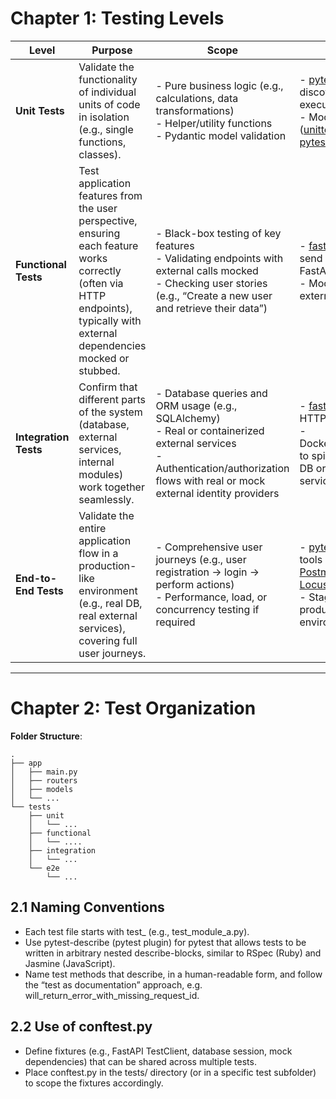 # Chapter 1: Testing Levels

| **Level**         | **Purpose**                                                                                                                                                                              | **Scope**                                                                                                                                                                                                                    | **Tools**                                                                                                                |
|-------------------|------------------------------------------------------------------------------------------------------------------------------------------------------------------------------------------|------------------------------------------------------------------------------------------------------------------------------------------------------------------------------------------------------------------------------|--------------------------------------------------------------------------------------------------------------------------|
| **Unit Tests**    | Validate the functionality of individual units of code in isolation (e.g., single functions, classes).                                                                                  | - Pure business logic (e.g., calculations, data transformations)  <br/>- Helper/utility functions  <br/>- Pydantic model validation                                                                                          | - [pytest](https://docs.pytest.org/en/stable/) for test discovery and execution  <br/>- Mocking ([unittest.mock](https://docs.python.org/3/library/unittest.mock.html), [pytest-mock](https://pypi.org/project/pytest-mock/))  |
| **Functional Tests** | Test application features from the user perspective, ensuring each feature works correctly (often via HTTP endpoints), typically with external dependencies mocked or stubbed.         | - Black-box testing of key features  <br/>- Validating endpoints with external calls mocked  <br/>- Checking user stories (e.g., “Create a new user and retrieve their data”)                                               | - [fastapi.testclient](https://fastapi.tiangolo.com/advanced/testing/) to send requests to your FastAPI app  <br/>- Mocking/stubbing external calls                                            |
| **Integration Tests** | Confirm that different parts of the system (database, external services, internal modules) work together seamlessly.                                                                 | - Database queries and ORM usage (e.g., SQLAlchemy)  <br/>- Real or containerized external services  <br/>- Authentication/authorization flows with real or mock external identity providers                                  | - [fastapi.testclient](https://fastapi.tiangolo.com/advanced/testing/) for HTTP testing  <br/>- Docker/Testcontainers to spin up ephemeral DB or external services                              |
| **End-to-End Tests**  | Validate the entire application flow in a production-like environment (e.g., real DB, real external services), covering full user journeys.                                           | - Comprehensive user journeys (e.g., user registration → login → perform actions)  <br/>- Performance, load, or concurrency testing if required                                                                             | - [pytest](https://docs.pytest.org/) or external tools (e.g., [Postman/Newman](https://learning.postman.com/docs/running-collections/using-newman-cli/), [Locust](https://locust.io/))  <br/>- Staging/pre-production environment |

---

# Chapter 2: Test Organization

**Folder Structure**:

```plaintext
.
├── app
│   ├── main.py
│   ├── routers
│   ├── models
│   └── ...
└── tests
    ├── unit
    │   └── ...
    ├── functional
    │   └── ....
    ├── integration
    │   └── ...
    └── e2e
        └── ...
```

## 2.1 Naming Conventions
- Each test file starts with test_ (e.g., test_module_a.py).
- Use pytest-describe (pytest plugin) for pytest that allows tests to be written in arbitrary nested describe-blocks, similar to RSpec (Ruby) and Jasmine (JavaScript).
- Name test methods that describe, in a human-readable form, and follow the “test as documentation” approach, e.g. will_return_error_with_missing_request_id.

## 2.2 Use of conftest.py
- Define fixtures (e.g., FastAPI TestClient, database session, mock dependencies) that can be shared across multiple tests.
- Place conftest.py in the tests/ directory (or in a specific test subfolder) to scope the fixtures accordingly.